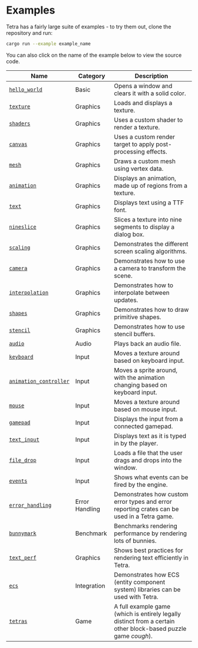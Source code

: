 # Examples

Tetra has a fairly large suite of examples - to try them out, clone the repository and run:

```bash
cargo run --example example_name
```

You can also click on the name of the example below to view the source code.

| Name | Category | Description |
| --- | --- | --- |
| [`hello_world`](https://github.com/17cupsofcoffee/tetra/blob/main/examples/hello_world.rs) | Basic | Opens a window and clears it with a solid color. |
| [`texture`](https://github.com/17cupsofcoffee/tetra/blob/main/examples/texture.rs) | Graphics | Loads and displays a texture. |
| [`shaders`](https://github.com/17cupsofcoffee/tetra/blob/main/examples/shaders.rs) | Graphics | Uses a custom shader to render a texture. |
| [`canvas`](https://github.com/17cupsofcoffee/tetra/blob/main/examples/canvas.rs) | Graphics | Uses a custom render target to apply post-processing effects. |
| [`mesh`](https://github.com/17cupsofcoffee/tetra/blob/main/examples/mesh.rs) | Graphics | Draws a custom mesh using vertex data. |
| [`animation`](https://github.com/17cupsofcoffee/tetra/blob/main/examples/animation.rs) | Graphics |  Displays an animation, made up of regions from a texture. |
| [`text`](https://github.com/17cupsofcoffee/tetra/blob/main/examples/text.rs) | Graphics | Displays text using a TTF font. |
| [`nineslice`](https://github.com/17cupsofcoffee/tetra/blob/main/examples/nineslice.rs) | Graphics | Slices a texture into nine segments to display a dialog box. |
| [`scaling`](https://github.com/17cupsofcoffee/tetra/blob/main/examples/scaling.rs) | Graphics | Demonstrates the different screen scaling algorithms. |
| [`camera`](https://github.com/17cupsofcoffee/tetra/blob/main/examples/camera.rs) | Graphics | Demonstrates how to use a camera to transform the scene. |
| [`interpolation`](https://github.com/17cupsofcoffee/tetra/blob/main/examples/interpolation.rs) | Graphics | Demonstrates how to interpolate between updates. |
| [`shapes`](https://github.com/17cupsofcoffee/tetra/blob/main/examples/shapes.rs) | Graphics | Demonstrates how to draw primitive shapes. |
| [`stencil`](https://github.com/17cupsofcoffee/tetra/blob/main/examples/stencil.rs) | Graphics | Demonstrates how to use stencil buffers. |
| [`audio`](https://github.com/17cupsofcoffee/tetra/blob/main/examples/audio.rs) | Audio | Plays back an audio file. |
| [`keyboard`](https://github.com/17cupsofcoffee/tetra/blob/main/examples/keyboard.rs) | Input | Moves a texture around based on keyboard input. |
| [`animation_controller`](https://github.com/17cupsofcoffee/tetra/blob/main/examples/animation_controller.rs) | Input | Moves a sprite around, with the animation changing based on keyboard input. |
| [`mouse`](https://github.com/17cupsofcoffee/tetra/blob/main/examples/mouse.rs) | Input | Moves a texture around based on mouse input. |
| [`gamepad`](https://github.com/17cupsofcoffee/tetra/blob/main/examples/gamepad.rs) | Input | Displays the input from a connected gamepad. |
| [`text_input`](https://github.com/17cupsofcoffee/tetra/blob/main/examples/text_input.rs) | Input | Displays text as it is typed in by the player. |
| [`file_drop`](https://github.com/17cupsofcoffee/tetra/blob/main/examples/file_drop.rs) | Input | Loads a file that the user drags and drops into the window. |
| [`events`](https://github.com/17cupsofcoffee/tetra/blob/main/examples/events.rs) | Input | Shows what events can be fired by the engine. |
| [`error_handling`](https://github.com/17cupsofcoffee/tetra/blob/main/examples/error_handling.rs) | Error Handling | Demonstrates how custom error types and error reporting crates can be used in a Tetra game. | 
| [`bunnymark`](https://github.com/17cupsofcoffee/tetra/blob/main/examples/bunnymark.rs) | Benchmark | Benchmarks rendering performance by rendering lots of bunnies. |
| [`text_perf`](https://github.com/17cupsofcoffee/tetra/blob/main/examples/text_perf.rs) | Graphics | Shows best practices for rendering text efficiently in Tetra. |
| [`ecs`](https://github.com/17cupsofcoffee/tetra/blob/main/examples/ecs.rs) | Integration | Demonstrates how ECS (entity component system) libraries can be used with Tetra. |
| [`tetras`](https://github.com/17cupsofcoffee/tetra/blob/main/examples/tetras.rs) | Game | A full example game (which is entirely legally distinct from a certain other block-based puzzle game *cough*). |
